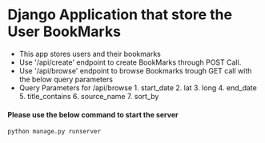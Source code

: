 # Django Application that store the User BookMarks

- This app stores users and their bookmarks
- Use '/api/create' endpoint to create BookMarks through POST Call.
- Use '/api/browse' endpoint to browse Bookmarks trough GET call with the below query parameters
- Query Parameters for /api/browse
      1. start_date
      2. lat
      3. long
      4. end_date
      5. title_contains
      6. source_name
      7. sort_by

#### Please use the below command to start the server
```
python manage.py runserver
```
